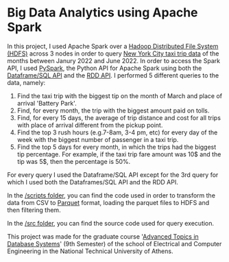 # Big Data Analytics using Apache Spark
In this project, I used Apache Spark over a [Hadoop Distributed File System (HDFS)](https://hadoop.apache.org/docs/r1.2.1/hdfs_design.html) across 3 nodes in order to query [New York City taxi trip data](https://www.nyc.gov/site/tlc/about/tlc-trip-record-data.page) of the months between Janury 2022 and June 2022.
In order to access the Spark API, I used [PySpark](https://spark.apache.org/docs/latest/api/python/index.html), the Python API for Apache Spark using both the [Dataframe/SQL API](https://spark.apache.org/docs/latest/sql-programming-guide.html#dataframes) and the [RDD API](https://spark.apache.org/docs/latest/rdd-programming-guide.html).
I performed 5 different queries to the data, namely:
1. Find the taxi trip with the biggest tip on the month of March and place of arrival 'Battery Park'.
2. Find, for every month, the trip with the biggest amount paid on tolls.
3. Find, for every 15 days, the average of trip distance and cost for all trips with place of arrival different from the pickup point.
4. Find the top 3 rush hours (e.g.7-8am, 3-4 pm, etc) for every day of the week with the biggest number of passenger in a taxi trip. 
5. Find the top 5 days for every month, in which the trips had the biggest tip percentage. For example, if the taxi trip fare amount was 10\$ and the tip was 5\$, then the percentage is 50%.

For every query I used the Dataframe/SQL API except for the 3rd query for which I used both the Dataframes/SQL API and the RDD API.

In the [/scripts folder](https://github.com/johnpalaios/atds-project/tree/main/scripts), you can find the code used in order to transform the data from CSV to [Parquet](https://en.wikipedia.org/wiki/Apache_Parquet) format, loading the parquet files to HDFS and then filtering them.

In the [/src folder](https://github.com/johnpalaios/atds-project/tree/main/src), you can find the source code used for query execution.

This project was made for the graduate course '[Advanced Topics in Database Systems](https://www.ece.ntua.gr/en/undergraduate/courses/3189)' (9th Semester) of the school of Electrical and Computer Engineering in the National Technical University of Athens.
